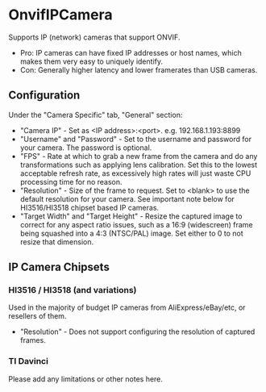 # OnvifIPCamera

Supports IP (network) cameras that support ONVIF.

- Pro: IP cameras can have fixed IP addresses or host names, which makes them very easy to uniquely identify.
- Con: Generally higher latency and lower framerates than USB cameras.

## Configuration

Under the "Camera Specific" tab, "General" section:
- "Camera IP" - Set as &lt;IP address&gt;:&lt;port&gt;. e.g. 192.168.1.193:8899
- "Username" and "Password" - Set to the username and password for your camera. The password is optional.
- "FPS" - Rate at which to grab a new frame from the camera and do any transformations such as applying lens calibration. Set this to the lowest acceptable refresh rate, as excessively high rates will just waste CPU processing time for no reason.
- "Resolution" - Size of the frame to request. Set to &lt;blank&gt; to use the default resolution for your camera. See important note below for HI3516/HI3518 chipset based IP cameras.
- "Target Width" and "Target Height" - Resize the captured image to correct for any aspect ratio issues, such as a 16:9 (widescreen) frame being squashed into a 4:3 (NTSC/PAL) image. Set either to 0 to not resize that dimension.

## IP Camera Chipsets

### HI3516 / HI3518 (and variations)

Used in the majority of budget IP cameras from AliExpress/eBay/etc, or resellers of them.
- "Resolution" - Does not support configuring the resolution of captured frames.

### TI Davinci

Please add any limitations or other notes here.